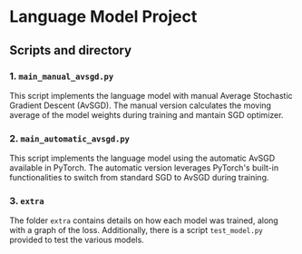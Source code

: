 # Language Model Project


## Scripts and directory

### 1. `main_manual_avsgd.py`

This script implements the language model with manual Average Stochastic Gradient Descent (AvSGD). The manual version calculates the moving average of the model weights during training and mantain SGD optimizer.

### 2. `main_automatic_avsgd.py`

This script implements the language model using the automatic AvSGD available in PyTorch. The automatic version leverages PyTorch's built-in functionalities to switch from standard SGD to AvSGD during training.

### 3. `extra`

The folder `extra` contains details on how each model was trained, along with a graph of the loss. Additionally, there is a script `test_model.py` provided to test the various models.
